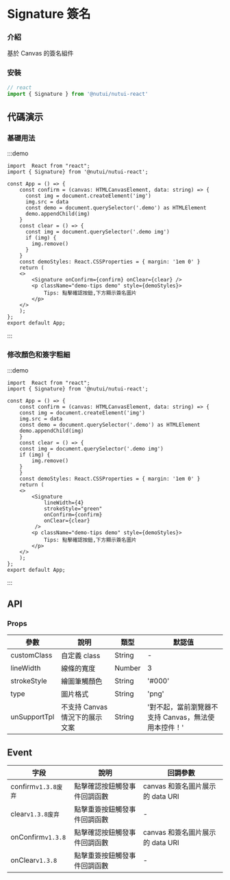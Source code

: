 # Signature 簽名

### 介紹

基於 Canvas 的簽名組件

### 安裝

```javascript
// react
import { Signature } from '@nutui/nutui-react'

```

## 代碼演示

### 基礎用法

:::demo

```tsx
import  React from "react";
import { Signature} from '@nutui/nutui-react';

const App = () => {
    const confirm = (canvas: HTMLCanvasElement, data: string) => {
      const img = document.createElement('img')
      img.src = data
      const demo = document.querySelector('.demo') as HTMLElement
      demo.appendChild(img)
    }
    const clear = () => {
      const img = document.querySelector('.demo img')
      if (img) {
        img.remove()
      }
    }
    const demoStyles: React.CSSProperties = { margin: '1em 0' }
    return (
    <>
        <Signature onConfirm={confirm} onClear={clear} />
        <p className="demo-tips demo" style={demoStyles}>
            Tips: 點擊確認按鈕,下方顯示簽名圖片
        </p>
    </>
    );
};
export default App;
```

:::

### 修改顏色和簽字粗細

:::demo

```tsx
import  React from "react";
import { Signature} from '@nutui/nutui-react';

const App = () => {
    const confirm = (canvas: HTMLCanvasElement, data: string) => {
    const img = document.createElement('img')
    img.src = data
    const demo = document.querySelector('.demo') as HTMLElement
    demo.appendChild(img)
    }
    const clear = () => {
    const img = document.querySelector('.demo img')
    if (img) {
        img.remove()
    }
    }
    const demoStyles: React.CSSProperties = { margin: '1em 0' }
    return (
    <>
        <Signature
            lineWidth={4}
            strokeStyle="green"
            onConfirm={confirm}
            onClear={clear}
         />
        <p className="demo-tips demo" style={demoStyles}>
            Tips: 點擊確認按鈕,下方顯示簽名圖片
        </p>
    </>
    );
};
export default App;
```

:::

## API

### Props

| 參數           | 說明                           | 類型   | 默認值                                              |
| -------------- | ------------------------------ | ------ | --------------------------------------------------- |
| customClass   | 自定義 class                   | String | -                                                   |
| lineWidth     | 線條的寬度                     | Number | 3                                                   |
| strokeStyle   | 繪圖筆觸顏色                   | String | '#000'                                              |
| type           | 圖片格式                       | String | 'png'                                               |
| unSupportTpl | 不支持 Canvas 情況下的展示文案 | String | '對不起，當前瀏覽器不支持 Canvas，無法使用本控件！' |

## Event

| 字段    | 說明                         | 回調參數                         |
| ------- | ---------------------------- | -------------------------------- |
| confirm`v1.3.8废弃` | 點擊確認按鈕觸發事件回調函數 | canvas 和簽名圖片展示的 data URI |
| clear`v1.3.8废弃`   | 點擊重簽按鈕觸發事件回調函數 | -                               |
| onConfirm`v1.3.8` | 點擊確認按鈕觸發事件回調函數 | canvas 和簽名圖片展示的 data URI |
| onClear`v1.3.8`   | 點擊重簽按鈕觸發事件回調函數 | -                               |

